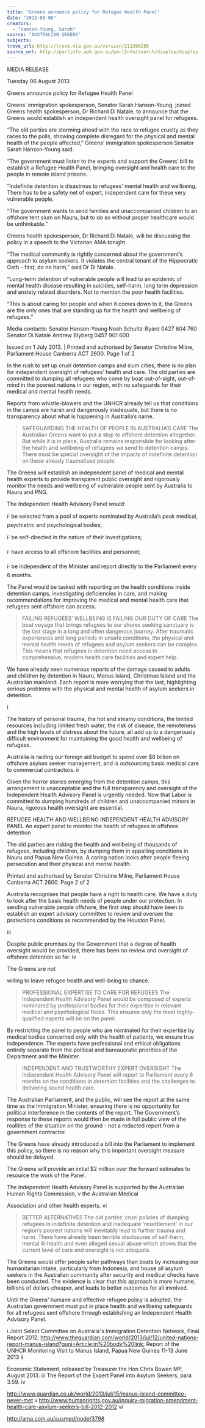 ```yaml
---
title: "Greens announce policy for Refugee Health Panel"
date: "2013-08-06"
creators:
  - "Hanson-Young, Sarah"
source: "AUSTRALIAN GREENS"
subjects:
trove_url: http://trove.nla.gov.au/version/211398295
source_url: http://parlinfo.aph.gov.au/parlInfo/search/display/display.w3p;query=Id%3A%22media/pressrel/2645427%22
---
```


 MEDIA RELEASE    

 Tuesday 06 August 2013    

 Greens announce policy for Refugee Health  Panel    

 Greens’ immigration spokesperson, Senator Sarah Hanson-Young, joined Greens health  spokesperson, Dr Richard Di Natale, to announce that the Greens would establish an independent  health oversight panel for refugees.    

 “The old parties are storming ahead with the race to refugee cruelty as they races to the polls,  showing complete disregard for the physical and mental health of the people affected,” Greens’  immigration spokesperson Senator Sarah Hanson-Young said.    

 “The government must listen to the experts and support the Greens’ bill to establish a Refugee  Health Panel, bringing oversight and health care to the people in remote island prisons.      

 “Indefinite detention is disastrous to refugees’ mental health and wellbeing. There has to be a safety  net of expert, independent care for these very vulnerable people.    

 “The government wants to send families and unaccompanied children to an offshore tent slum on  Nauru, but to do so without proper healthcare would be unthinkable.”    

 Greens health spokesperson, Dr Richard Di Natale, will be discussing the policy in a speech to the  Victorian AMA tonight.    

 “The medical community is rightly concerned about the government’s approach to asylum seekers.  It violates the central tenant of the Hippocratic Oath - first, do no harm,” said Dr Di Natale.    

 “Long-term detention of vulnerable people will lead to an epidemic of mental health disease  resulting in suicides, self-harm, long term depression and anxiety related disorders. Not to mention  the poor health facilities.    

 “This is about caring for people and when it comes down to it, the Greens are the only ones that are  standing up for the health and wellbeing of refugees.”    

 Media contacts:               Senator Hanson-Young                   Noah Schultz-Byard 0427 604 760  Senator Di Natale                              Andrew Blyberg 0457 901 600 

 

 

 Issued on 1 July 2013. | Printed and authorised by Senator Christine Milne, Parliament House Canberra ACT 2600.    Page 1 of 2 

 In the rush to set up cruel detention camps and slum cities,  there is no plan for independent oversight of refugees’ health  and care. The old parties are committed to dumping all  refugees who come by boat out-of-sight, out-of-mind in the  poorest nations in our region, with no safeguards for their  medical and mental health needs.  

 Reports from whistle-blowers and the UNHCR already tell us  that conditions in the camps are harsh and dangerously  inadequate, but there is no transparency about what is  happening in Australia’s name. 

 > SAFEGUARDING THE HEALTH OF  PEOPLE IN AUSTRALIA’S CARE  The Australian Greens want to put a stop to offshore detention  altogether.  But while it is in place, Australia remains  responsible for looking after the health and wellbeing of  refugees  we send to detention camps. There must be special  oversight of the impacts of indefinite detention on these  already traumatised people.  

 The Greens will establish an independent panel of medical and  mental health experts to provide transparent public oversight  and rigorously monitor the needs and wellbeing of vulnerable  people sent by Australia to Nauru and PNG.  

 The Independent Health Advisory Panel would: 

 ï· be selected from a pool of experts nominated by Australia’s  peak medical, psychiatric and psychological  bodies; 

 ï· be self-directed in the nature of their investigations; 

 ï· have access to all offshore facilities and personnel; 

 ï· be independent of the Minister and report directly to the  Parliament every 6 months. 

 The Panel would be tasked with reporting on the health  conditions inside detention camps, investigating deficiencies in  care, and making recommendations for improving the medical  and mental health care that refugees sent offshore can access. 

 > FAILING REFUGEES’ WELLBEING IS  FAILING OUR DUTY OF CARE  The boat voyage that brings refugees to our shores seeking  sanctuary is the last stage in a long and often dangerous  journey. After traumatic experiences and long periods in unsafe  conditions, the physical and mental health needs of refugees  and asylum seekers can be complex. This means that refugees in  detention need access to comprehensive, modern health care  facilities and expert help. 

 We have already seen numerous reports of the damage caused  to adults and children by detention in Nauru, Manus Island,  Christmas Island and the Australian mainland. Each report is  more worrying that the last, highlighting serious problems with  the physical and mental health of asylum seekers in detention.

 i  

 The history of personal trauma, the hot and steamy conditions,  the limited resources including limited fresh water, the risk of  disease, the remoteness and the high levels of distress about  the future, all add up to a dangerously difficult environment for  maintaining the good health and wellbeing of refugees.  

 Australia is raiding our foreign aid budget to spend over $8  billion on offshore asylum seeker management, and is  outsourcing basic medical care to commercial contractors. ii

 

 Given the horror stories emerging from the detention camps,  this arrangement is unacceptable and the full transparency and  oversight of the Independent Health Advisory Panel is urgently  needed. Now that Labor is committed to dumping hundreds of  children and unaccompanied minors in Nauru, rigorous health  oversight are essential.  

 REFUGEE HEALTH AND WELLBEING  INDEPENDENT HEALTH ADVISORY PANEL   An expert panel to monitor the health of refugees in offshore detention 

 The old parties are risking the health and wellbeing  of thousands of refugees, including children, by  dumping them in appalling conditions in Nauru and  Papua New Guinea.  A caring nation looks after  people fleeing persecution and their physical and  mental health.     

 

 Printed and authorised by Senator Christine Milne, Parliament House Canberra ACT 2600.    Page 2 of 2 

 Australia recognises that people have a right to health care. We  have a duty to look after the basic health needs of people under  our protection.  In sending vulnerable people offshore, the first  step should have been to establish an expert advisory  committee to review and oversee the protections conditions as  recommended by the Houston Panel.

 iii    

 Despite public promises by the Government that a degree of  health oversight would be provided, there has been no review  and oversight of offshore detention so far. iv

  The Greens are not 

 willing to leave refugee health and well-being to chance. 

 > PROFESSIONAL EXPERTISE TO CARE  FOR REFUGEES  The Independent Health Advisory Panel would be composed of  experts nominated by professional bodies for their expertise in  relevant medical and psychological fields. This ensures only the  most highly-qualified experts will be on the panel. 

 By restricting the panel to people who are nominated for their  expertise by medical bodies concerned only with the health of  patients, we ensure true independence. The experts have  professional and ethical obligations entirely separate from the  political and bureaucratic priorities of the Department and the  Minister. 

 > INDEPENDENT AND TRUSTWORTHY  EXPERT OVERSIGHT  The Independent Health Advisory Panel will report to  Parliament every 6 months on the conditions in detention  facilities and the challenges to delivering sound health care. 

 The Australian Parliament, and the public, will see the report at  the same time as the Immigration Minister, ensuring there is no  opportunity for political interference in the contents of the  report. The Government’s response to these reports would then  be made in full public view of the realities of the situation on  the ground - not a redacted report from a government  contractor. 

 The Greens have already introduced a bill into the Parliament to  implement this policy, so there is no reason why this important  oversight measure should be delayed. 

 The Greens will provide an initial $2 million over the forward  estimates to resource the work of the Panel. 

 The Independent Health Advisory Panel is supported by the  Australian Human Rights Commission, v  the Australian Medical 

 Association and other health experts. vi  

 

 

 > BETTER ALTERNATIVES  The old parties’ cruel policies of dumping refugees in indefinite  detention and inadequate ‘resettlement’ in our region’s poorest  nations will inevitably lead to further trauma and harm. There  have already been terrible disclosures of self-harm, mental ill-health and even alleged sexual abuse which shows that the  current level of care and oversight is not adequate. 

 The Greens would offer people safer pathways than boats by  increasing our humanitarian intake, particularly from Indonesia,  and house all asylum seekers in the Australian community after  security and medical checks have been conducted. The evidence  is clear that this approach is more humane, billions of dollars  cheaper, and leads to better outcomes for all involved.  

 Until the Greens’ humane and effective refugee policy is  adopted, the Australian government must put in place health  and wellbeing safeguards for all refugees sent offshore through  establishing an Independent Health Advisory Panel. 

 

 

 i  Joint Select Committee on Australia's Immigration Detention Network,  Final Report 2012;  http://www.theguardian.com/world/2013/jul/12/united-nations-report-manus-island?guni=Article:in%20body%20link;  Report of the  UNHCR Monitoring Visit to Manus Island, Papua New Guinea 11-13  June 2013  ii

  Economic Statement, released by Treasurer the Hon Chris Bowen MP,  August 2013.  iii  The Report of the Expert Panel into Asylum Seekers, para 3.59.  iv

  http://www.guardian.co.uk/world/2013/jul/15/manus-island-committee-never-met  v  http://www.humanrights.gov.au/inquiry-migration-amendment-health-care-asylum-seekers-bill-2012-2012  vi

  http://ama.com.au/ausmed/node/3798 

